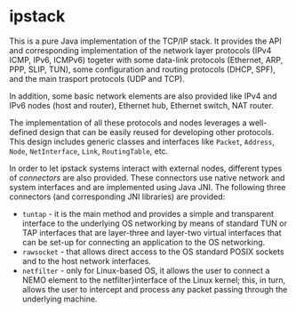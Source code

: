 # ipstack

This is a pure Java implementation of the TCP/IP stack. It provides the API and corresponding implementation of the network layer protocols (IPv4 ICMP, IPv6, ICMPv6) togeter with some data-link protocols (Ethernet, ARP, PPP, SLIP, TUN), some configuration and routing protocols (DHCP, SPF), and the main trasport protocols (UDP and TCP).

In addition, some basic network elements are also provided like IPv4 and IPv6 nodes (host and router), Ethernet hub, Ethernet switch, NAT router.

The implementation of all these protocols and nodes leverages a well-defined design that can be easily reused for developing other protocols. This design includes generic classes and interfaces like `Packet`, `Address`, `Node`, `NetInterface`, `Link`, `RoutingTable`, etc.

In order to let ipstack systems interact with external nodes,  different types of _connectors_ are also provided. These connectors use native network and system interfaces and are implemented using Java JNI. The following three connectors (and corresponding JNI libraries) are provided:
- `tuntap` - it is the main method and provides a simple and transparent interface to the underlying OS networking by means of standard TUN or TAP interfaces that are layer-three and layer-two virtual interfaces that can be set-up for connecting an application to the OS networking.
- `rawsocket` - that allows direct access to the OS standard POSIX sockets and to the host network interfaces.
- `netfilter` - only for Linux-based OS, it allows the user to connect a NEMO element to the netfilter}interface of the Linux kernel; this, in turn, allows the user to intercept and process any packet passing through the underlying machine.
